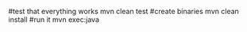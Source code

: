 #test that everything works
mvn clean test
#create binaries
mvn clean install
#run it
mvn exec:java
